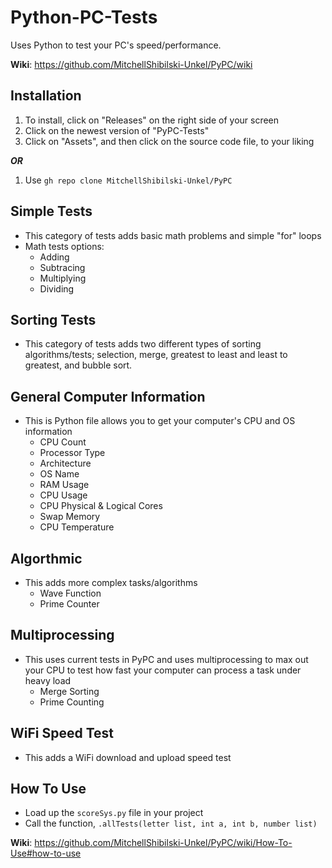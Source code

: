# Python-PC-Tests
Uses Python to test your PC's speed/performance. 

**Wiki**: https://github.com/MitchellShibilski-Unkel/PyPC/wiki

## Installation
1. To install, click on "Releases" on the right side of your screen 
2. Click on the newest version of "PyPC-Tests"
3. Click on "Assets", and then click on the source code file, to your liking

___OR___

1. Use `gh repo clone MitchellShibilski-Unkel/PyPC`

## Simple Tests
- This category of tests adds basic math problems and simple "for" loops
- Math tests options:
    - Adding
    - Subtracing
    - Multiplying
    - Dividing

## Sorting Tests
- This category of tests adds two different types of sorting algorithms/tests; selection, merge, greatest to least and least to greatest, and bubble sort.

## General Computer Information
- This is Python file allows you to get your computer's CPU and OS information
    - CPU Count
    - Processor Type
    - Architecture
    - OS Name
    - RAM Usage
    - CPU Usage
    - CPU Physical & Logical Cores
    - Swap Memory
    - CPU Temperature
      
## Algorthmic
- This adds more complex tasks/algorithms
    - Wave Function
    - Prime Counter 

## Multiprocessing
- This uses current tests in PyPC and uses multiprocessing to max out your CPU to test how fast your computer can process a task under heavy load
    - Merge Sorting
    - Prime Counting
 
## WiFi Speed Test
- This adds a WiFi download and upload speed test

## How To Use
- Load up the `scoreSys.py` file in your project
- Call the function, `.allTests(letter list, int a, int b, number list)`

**Wiki**: https://github.com/MitchellShibilski-Unkel/PyPC/wiki/How-To-Use#how-to-use
